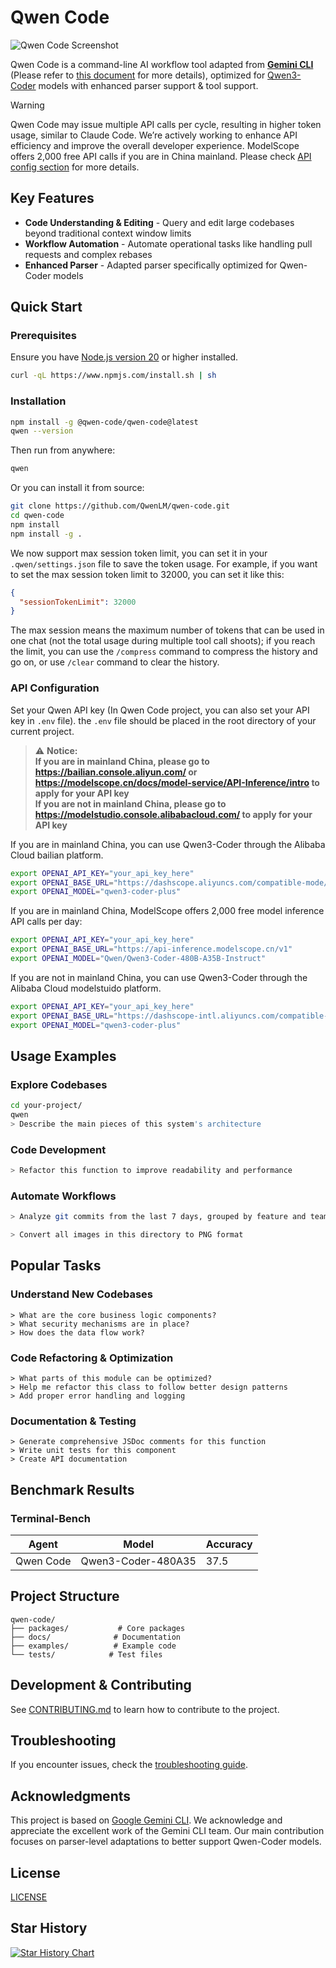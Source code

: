 # Qwen Code

![Qwen Code Screenshot](./docs/assets/qwen-screenshot.png)

Qwen Code is a command-line AI workflow tool adapted from [**Gemini CLI**](https://github.com/google-gemini/gemini-cli) (Please refer to [this document](./README.gemini.md) for more details), optimized for [Qwen3-Coder](https://github.com/QwenLM/Qwen3-Coder) models with enhanced parser support & tool support.

> [!WARNING]
> Qwen Code may issue multiple API calls per cycle, resulting in higher token usage, similar to Claude Code. We’re actively working to enhance API efficiency and improve the overall developer experience. ModelScope offers 2,000 free API calls if you are in China mainland. Please check [API config section](#api-configuration) for more details.

## Key Features

- **Code Understanding & Editing** - Query and edit large codebases beyond traditional context window limits
- **Workflow Automation** - Automate operational tasks like handling pull requests and complex rebases
- **Enhanced Parser** - Adapted parser specifically optimized for Qwen-Coder models

## Quick Start

### Prerequisites

Ensure you have [Node.js version 20](https://nodejs.org/en/download) or higher installed.

```bash
curl -qL https://www.npmjs.com/install.sh | sh
```

### Installation

```bash
npm install -g @qwen-code/qwen-code@latest
qwen --version
```

Then run from anywhere:

```bash
qwen
```

Or you can install it from source:

```bash
git clone https://github.com/QwenLM/qwen-code.git
cd qwen-code
npm install
npm install -g .
```

We now support max session token limit, you can set it in your `.qwen/settings.json` file to save the token usage.
For example, if you want to set the max session token limit to 32000, you can set it like this:

```json
{
  "sessionTokenLimit": 32000
}
```

The max session means the maximum number of tokens that can be used in one chat (not the total usage during multiple tool call shoots); if you reach the limit, you can use the `/compress` command to compress the history and go on, or use `/clear` command to clear the history.

### API Configuration

Set your Qwen API key (In Qwen Code project, you can also set your API key in `.env` file). the `.env` file should be placed in the root directory of your current project.

> ⚠️ **Notice:** <br>
> **If you are in mainland China, please go to https://bailian.console.aliyun.com/ or https://modelscope.cn/docs/model-service/API-Inference/intro to apply for your API key** <br>
> **If you are not in mainland China, please go to https://modelstudio.console.alibabacloud.com/ to apply for your API key**

If you are in mainland China, you can use Qwen3-Coder through the Alibaba Cloud bailian platform.

```bash
export OPENAI_API_KEY="your_api_key_here"
export OPENAI_BASE_URL="https://dashscope.aliyuncs.com/compatible-mode/v1"
export OPENAI_MODEL="qwen3-coder-plus"
```

If you are in mainland China, ModelScope offers 2,000 free model inference API calls per day:

```bash
export OPENAI_API_KEY="your_api_key_here"
export OPENAI_BASE_URL="https://api-inference.modelscope.cn/v1"
export OPENAI_MODEL="Qwen/Qwen3-Coder-480B-A35B-Instruct"
```

If you are not in mainland China, you can use Qwen3-Coder through the Alibaba Cloud modelstuido platform.

```bash
export OPENAI_API_KEY="your_api_key_here"
export OPENAI_BASE_URL="https://dashscope-intl.aliyuncs.com/compatible-mode/v1"
export OPENAI_MODEL="qwen3-coder-plus"
```

## Usage Examples

### Explore Codebases

```sh
cd your-project/
qwen
> Describe the main pieces of this system's architecture
```

### Code Development

```sh
> Refactor this function to improve readability and performance
```

### Automate Workflows

```sh
> Analyze git commits from the last 7 days, grouped by feature and team member
```

```sh
> Convert all images in this directory to PNG format
```

## Popular Tasks

### Understand New Codebases

```text
> What are the core business logic components?
> What security mechanisms are in place?
> How does the data flow work?
```

### Code Refactoring & Optimization

```text
> What parts of this module can be optimized?
> Help me refactor this class to follow better design patterns
> Add proper error handling and logging
```

### Documentation & Testing

```text
> Generate comprehensive JSDoc comments for this function
> Write unit tests for this component
> Create API documentation
```

## Benchmark Results

### Terminal-Bench

| Agent     | Model              | Accuracy |
| --------- | ------------------ | -------- |
| Qwen Code | Qwen3-Coder-480A35 | 37.5     |

## Project Structure

```
qwen-code/
├── packages/           # Core packages
├── docs/              # Documentation
├── examples/          # Example code
└── tests/            # Test files
```

## Development & Contributing

See [CONTRIBUTING.md](./CONTRIBUTING.md) to learn how to contribute to the project.

## Troubleshooting

If you encounter issues, check the [troubleshooting guide](docs/troubleshooting.md).

## Acknowledgments

This project is based on [Google Gemini CLI](https://github.com/google-gemini/gemini-cli). We acknowledge and appreciate the excellent work of the Gemini CLI team. Our main contribution focuses on parser-level adaptations to better support Qwen-Coder models.

## License

[LICENSE](./LICENSE)

## Star History

[![Star History Chart](https://api.star-history.com/svg?repos=QwenLM/qwen-code&type=Date)](https://www.star-history.com/#QwenLM/qwen-code&Date)
